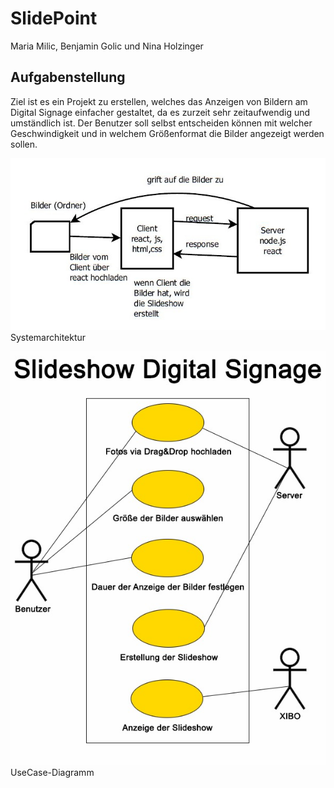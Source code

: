 # SlidePoint

Maria Milic, Benjamin Golic und Nina Holzinger
## Aufgabenstellung

Ziel ist es ein Projekt zu erstellen, welches das Anzeigen von Bildern am Digital Signage einfacher gestaltet, da es zurzeit sehr zeitaufwendig und umständlich ist. Der Benutzer soll selbst entscheiden können mit welcher Geschwindigkeit und in welchem Größenformat die Bilder angezeigt werden sollen.

![a link](images/sysarchitektur.jpeg)
Systemarchitektur

![a link](images/usecasediag.jpeg)
UseCase-Diagramm
